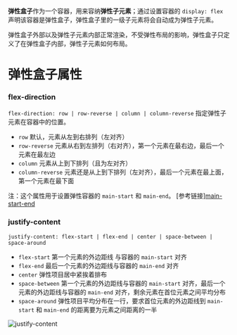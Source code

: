 **弹性盒子**作为一个容器，用来容纳**弹性子元素**；通过设置容器的 `display: flex` 声明该容器是弹性盒子，弹性盒子里的一级子元素将会自动成为弹性子元素。

弹性盒子外部以及弹性子元素内部正常渲染，不受弹性布局的影响，弹性盒子只定义了在弹性盒子内部，弹性子元素如何布局。

# 弹性盒子属性
### flex-direction
`flex-direction: row | row-reverse | column | column-reverse`
指定弹性子元素在容器中的位置。
- `row` 默认，元素从左到右排列（左对齐）
- `row-reverse` 元素从右到左排列（右对齐），第一个元素在最右边，最后一个元素在最左边
- `column` 元素从上到下排列（且为左对齐）
- `column-reverse` 元素还是从上到下排列（左对齐），最后一个元素在最上面，第一个元素在最下面

注：这个属性用于设置弹性容器的 `main-start` 和 `main-end`。
\[参考链接][main-start-end](main-start-end.md)

### justify-content
`justify-content: flex-start | flex-end | center | space-between | space-around`
- `flex-start` 第一个元素的外边距线 与容器的 `main-start` 对齐
- `flex-end` 最后一个元素的外边距线与容器的 `main-end` 对齐
- `center` 弹性项目居中紧挨着排布
- `space-between` 第一个元素的外边距线与容器的 `main-start` 对齐，最后一个元素的外边距线与容器的 `main-end` 对齐，剩余元素在首位元素之间平均分布
- `space-around` 弹性项目平均分布在一行，要求首位元素的外边距线到 `main-start` 和 `main-end` 的距离要为元素之间距离的一半

![justify-content](justify-content.png)
